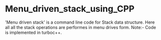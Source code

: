 # Menu_driven_stack_using_CPP
'Menu driven stack' is a command line code for Stack data structure.
Here all all the stack operations are performes in menu drives form.
Note:- Code is implemented in turboc++.
